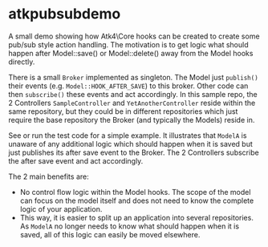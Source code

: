 # atkpubsubdemo

A small demo showing how Atk4\Core hooks can be created to create some pub/sub style action handling. The motivation
is to get logic what should happen after Model::save() or Model::delete() away from the Model hooks directly.

There is a small `Broker` implemented as singleton. The Model just `publish()` their events (e.g. `Model::HOOK_AFTER_SAVE`) 
to this broker.
Other code can then `subscribe()` these events and act accordingly. In this sample repo, the 2 Controllers `SampleController` 
and `YetAnotherController` reside within the same repository, but they could be in different repositories which just
require the base repository the Broker (and typically the Models) reside in.

See or run the test code for a simple example. It illustrates that `ModelA` is unaware of any additional logic which
should happen when it is saved but just publishes its after save event to the Broker. The 2 Controllers subscribe the 
after save event and act accordingly.

The 2 main benefits are:
- No control flow logic within the Model hooks. The scope of the model can focus on the model itself and does not need to know the complete logic of your application.
- This way, it is easier to split up an application into several repositories. As `ModelA` no longer needs to know what should happen when it is saved, all of this logic can easily be moved elsewhere. 